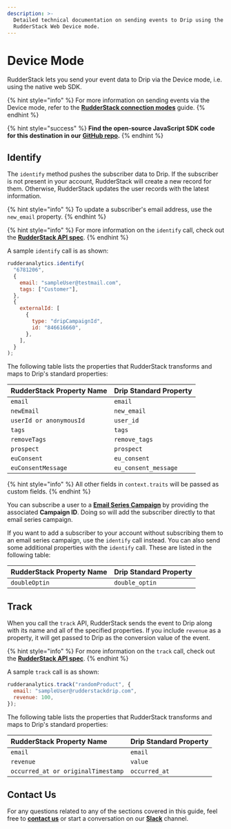 ```yaml
---
description: >-
  Detailed technical documentation on sending events to Drip using the
  RudderStack Web Device mode.
---
```


# Device Mode

RudderStack lets you send your event data to Drip via the Device mode, i.e. using the native web SDK.

{% hint style="info" %}
For more information on sending events via the Device mode, refer to the [**RudderStack connection modes**](https://docs.rudderstack.com/connections/rudderstack-connection-modes) guide.
{% endhint %}

{% hint style="success" %}
**Find the open-source JavaScript SDK code for this destination in our** [**GitHub repo**](https://github.com/rudderlabs/rudder-sdk-js/tree/production/integrations/Drip)**.**
{% endhint %}

## Identify

The `identify` method pushes the subscriber data to Drip. If the subscriber is not present in your account, RudderStack will create a new record for them. Otherwise, RudderStack updates the user records with the latest information.

{% hint style="info" %}
To update a subscriber's email address, use the `new_email` property.
{% endhint %}

{% hint style="info" %}
For more information on the `identify` call, check out the [**RudderStack API spec**](https://docs.rudderstack.com/rudderstack-api/rudderstack-spec/identify).
{% endhint %}

A sample `identify` call is as shown:

```javascript
rudderanalytics.identify(
  "6781206",
  {
    email: "sampleUser@testmail.com",
    tags: ["Customer"],
  },
  {
    externalId: [
      {
        type: "dripCampaignId",
        id: "846616660",
      },
    ],
  }
);
```

The following table lists the properties that RudderStack transforms and maps to Drip's standard properties:

| **RudderStack Property Name** | **Drip Standard Property** |
| :--- | :--- |
| `email` | `email` |
| `newEmail` | `new_email` |
| `userId or anonymousId` | `user_id` |
| `tags` | `tags` |
| `removeTags` | `remove_tags` |
| `prospect` | `prospect` |
| `euConsent` | `eu_consent` |
| `euConsentMessage` | `eu_consent_message` |

{% hint style="info" %}
All other fields in `context.traits` will be passed as custom fields.
{% endhint %}

You can subscribe a user to a [**Email Series Campaign**](https://www.drip.com/learn/docs/guides/overview-of-drip) by providing the associated **Campaign ID**. Doing so will add the subscriber directly to that email series campaign.

If you want to add a subscriber to your account without subscribing them to an email series campaign, use the `identify` call instead. You can also send some additional properties with the `identify` call. These are listed in the following table:

| **RudderStack Property Name** | **Drip Standard Property** |
| :--- | :--- |
| `doubleOptin` | `double_optin` |

## Track

When you call the `track` API, RudderStack sends the event to Drip along with its name and all of the specified properties. If you include `revenue` as a property, it will get passed to Drip as the conversion value of the event.

{% hint style="info" %}
For more information on the `track` call, check out the [**RudderStack API spec**](https://docs.rudderstack.com/rudderstack-api/rudderstack-spec/track).
{% endhint %}

A sample `track` call is as shown:

```javascript
rudderanalytics.track("randomProduct", {
  email: "sampleUser@rudderstackdrip.com",
  revenue: 100,
});
```

The following table lists the properties that RudderStack transforms and maps to Drip's standard properties:

| **RudderStack Property Name** | **Drip Standard Property** |
| :--- | :--- |
| `email` | `email` |
| `revenue` | `value` |
| `occurred_at or originalTimestamp` | `occurred_at` |

## Contact Us

For any questions related to any of the sections covered in this guide, feel free to [**contact us**](mailto:%20docs@rudderstack.com) or start a conversation on our [**Slack**](https://resources.rudderstack.com/join-rudderstack-slack) channel.

